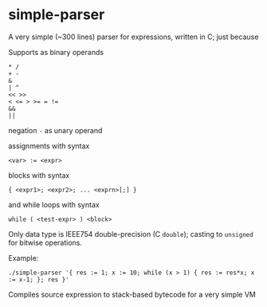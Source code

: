 # simple-parser

A very simple (~300 lines) parser for expressions, written in C; just because

Supports as binary operands

    * /
    + -
    &
    | ^
    << >>
    < <= > >= = !=
    &&
    ||

negation `-` as unary operand

assignments with syntax

    <var> := <expr>

blocks with syntax

    { <expr1>; <expr2>; ... <exprn>[;] }

and while loops with syntax

    while ( <test-expr> ) <block>


Only data type is IEEE754 double-precision (C `double`); casting to `unsigned` for bitwise operations.

Example:

    ./simple-parser '{ res := 1; x := 10; while (x > 1) { res := res*x; x := x-1; }; res }'


Compiles source expression to stack-based bytecode for a very simple VM